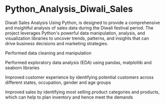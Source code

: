 # Python_Analysis_Diwali_Sales
Diwali Sales Analysis Using Python, is designed to provide a comprehensive and insightful analysis of sales data during the Diwali festival period. The project leverages Python's powerful data manipulation, analysis, and visualization libraries to uncover trends, patterns, and insights that can drive business decisions and marketing strategies.

Performed data cleaning and manipulation

Performed exploratory data analysis (EDA) using pandas, matplotlib and seaborn libraries

Improved customer experience by identifying potential customers across different states, occupation, gender and age groups

Improved sales by identifying most selling product categories and products, which can help to plan inventory and hence meet the demands
